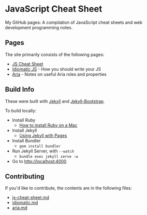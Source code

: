# JavaScript Cheat Sheet

My GitHub pages: A compilation of JavaScript cheat sheets and web development programming notes.


## Pages

The site primarily consists of the following pages:

* [JS Cheat Sheet](http://tuanderful.github.io/js-cheat-sheet/)
* [Idiomatic JS](http://tuanderful.github.io/idiomatic/) - How you should write your JS
* [Aria](http://tuanderful.github.io/aria/) - Notes on useful Aria roles and properties


## Build Info

These were built with [Jekyll](http://jekyllrb.com/) and [Jekyll-Bootstrap](http://jekyllbootstrap.com/).

To build locally:

* Install Ruby
  * [How to install Ruby on a Mac](http://code.tutsplus.com/tutorials/how-to-install-ruby-on-a-mac--net-21664)
* Install Jekyll
  * [Using Jekyll with Pages](https://help.github.com/articles/using-jekyll-with-pages)
* Install Bundler
  * `gem install bundler`
* Run Jekyll Server, with `--watch`
  * `bundle exec jekyll serve -w`
* Go to [http://localhost:4000](http://localhost:4000)


## Contributing

If you'd like to contribute, the contents are in the following files:

* [js-cheat-sheet.md](https://github.com/tuanderful/tuanderful.github.io/blob/master/js-cheat-sheet.md)
* [idiomatic.md](https://github.com/tuanderful/tuanderful.github.io/blob/master/idiomatic.md)
* [aria.md](https://github.com/tuanderful/tuanderful.github.io/blob/master/aria.md)


